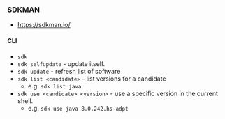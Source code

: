 ### SDKMAN

* https://sdkman.io/

#### CLI

* `sdk`
* `sdk selfupdate` - update itself.
* `sdk update` - refresh list of software
* `sdk list <candidate>` - list versions for a candidate
  * e.g. `sdk list java`
* `sdk use <candidate> <version>` - use a specific version in the current shell.
  * e.g. `sdk use java 8.0.242.hs-adpt`
